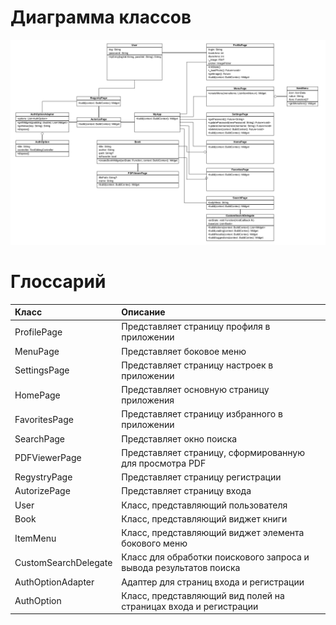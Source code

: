 # Диаграмма классов  

![Диаграмма классов](https://github.com/EgorDandy/ElectronicLibrary/blob/master/image/ClassDiagram.PNG) 

# Глоссарий

| Класс | Описание |
|:---|:---|
| ProfilePage          | Представляет страницу профиля в приложении                         |
| MenuPage             | Представляет боковое меню                                          |
| SettingsPage         | Представляет страницу настроек в приложении                        |
| HomePage             | Представляет основную страницу приложения                          |
| FavoritesPage        | Представляет страницу избранного в приложении                      |
| SearchPage           | Представляет окно поиска                                           |
| PDFViewerPage        | Представляет страницу, сформированную для просмотра PDF            |
| RegystryPage         | Представляет страницу регистрации                                  |
| AutorizePage         | Представляет страницу входа                                        |
| User                 | Класс, представляющий пользователя                                 |
| Book                 | Класс, представляющий виджет книги                                 |
| ItemMenu             | Класс, представляющий виджет элемента бокового меню                |
| CustomSearchDelegate | Класс для обработки поискового запроса и вывода результатов поиска |
| AuthOptionAdapter    | Адаптер для страниц входа и регистрации                            |
| AuthOption           | Класс, представляющий вид полей на страницах входа и регистрации   |